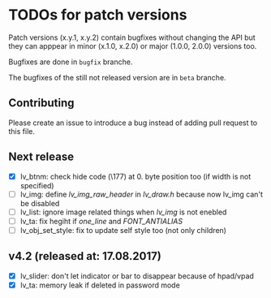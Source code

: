 # TODOs for patch versions
Patch versions (x.y.1, x.y.2) contain bugfixes without changing the API but they can apppear in minor (x.1.0, x.2.0) or major (1.0.0, 2.0.0) versions too.

Bugfixes are done in `bugfix` branche.

The bugfixes of the still not released version are in `beta` branche.

## Contributing
Please create an issue to introduce a bug instead of adding pull request to this file.


## Next release
- [x] lv_btnm: check hide code (\177) at 0. byte position too (if width is not specified)
- [ ] lv_img: define *lv_img_raw_header* in *lv_draw.h* because now lv_img can't be disabled
- [ ] lv_list: ignore image related things when *lv_img* is not enebled
- [ ] lv_ta: fix hegiht if *one_line* and *FONT_ANTIALIAS*
- [ ] lv_obj_set_style: fix to update self style too (not only children)

## v4.2  (released at: 17.08.2017)
- [x] lv_slider: don't let indicator or bar to disappear because of hpad/vpad
- [x] lv_ta: memory leak if deleted in password mode

